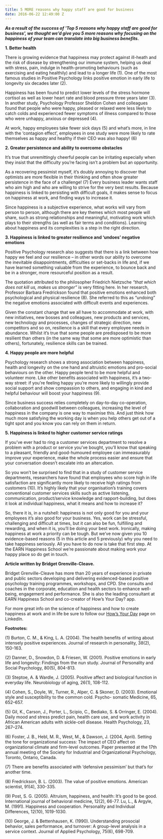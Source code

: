 ```yaml
---
title: 5 MORE reasons why happy staff are good for business
date: 2016-06-22 12:49:00 Z
---
```


***As a result of the success of 'Top 5 reasons why happy staff are good for business', we thought we’d give you 5 more reasons why focusing on the happiness of your team can translate into big business benefits.*** 

**1. Better health**

There is growing evidence that happiness may protect against ill-heath and the risk of disease by strengthening our immune system, helping us deal with stress, pain, indulge in health-promoting behaviours (such as exercising and eating healthily) and lead to a longer life (1).  One of the most famous studies in Positive Psychology links positive emotion in early life to longevity six decades later (2).  

Happiness has been found to predict lower levels of the stress hormone cortisol as well as lower heart rate and blood pressure three years later (3).  In another study, Psychology Professor Sheldon Cohen and colleagues found that people who were happy, pleased or relaxed were less likely to catch colds and experienced fewer symptoms of illness compared to those who were unhappy, anxious or depressed (4).  

At work, happy employees take fewer sick days (5)  and what’s more, in line with the ‘contagion effect’, employees in one study were more likely to rate themselves as happy and healthy if their CEO was also happy! (6)  

**2. Greater persistence and ability to overcome obstacles** 

It’s true that unremittingly cheerful people can be irritating especially when they insist that the difficulty you’re facing isn’t a problem but an opportunity. 

As a recovering pessimist myself, it’s doubly annoying to discover that optimists are more flexible in their thinking and often show greater persistence in the face of a challenge! (7)  Every business leader wants staff who aim high and who are willing to strive for the very best results. Because happiness is linked to persisting with difficult goals, it makes sense to focus on happiness at work, and finding ways to increase it. 

Since happiness is a subjective experience, what works will vary from person to person, although there are key themes which most people will share, such as strong relationships and meaningful, motivating work which plays to their strengths (as well as fair terms and conditions). Learning about happiness and its complexities is a step in the right direction.

**3. Happiness is linked to greater resilience and ‘undoes’ negative emotions**

Positive Psychology research also suggests that there is a link between how happy we feel and our resilience – in other words our ability to overcome the inevitable disappointments, difficulties or set-backs in life and, if we have learned something valuable from the experience, to bounce back and be in a stronger, more resourceful position as a result. 

The quotation attributed to the philosopher Friedrich Nietzsche *“that which does not kill us, makes us stronger”* is very fitting here. In her research, Professor Barbara Fredrickson found that positive emotions enhanced both psychological and physical resilience (8). She referred to this as  “undoing” the negative emotions associated with difficult events and experiences. 

Given the constant change that we all have to accommodate at work, with new initiatives, new bosses and colleagues, new products and services, new technology and processes, changes of strategic direction, new competitors and so on, resilience is a skill that every employee needs in abundance. Whilst it’s true that some people are predisposed to be more resilient than others (in the same way that some are more optimistic than others), fortunately, resilience skills can be trained. 

**4. Happy people are more helpful**

Psychology research shows a strong association between happiness, health and longevity on the one hand and altruistic emotions and pro-social behaviours on the other. Happy people tend to be more helpful and volunteer more. Like other benefits associated with happiness, it’s a two-way street: if you're feeling happy you’re more likely to willingly provide social support and show compassion to others, and engaging in kind and helpful behaviour will boost your happiness (9).

Since business success relies completely on day-to-day co-operation, collaboration and goodwill between colleagues, increasing the level of happiness in the company is one way to maximise this. And just think how much more satisfying the working day is when you help others get out of a tight spot and you know you can rely on them in return. 

**5. Happiness is linked to higher customer service ratings**

If you’ve ever had to ring a customer services department to resolve a problem with a product or service you’ve bought, you’ll know that speaking to a pleasant, friendly and good-humoured employee can immeasurably improve your experience, make the whole process easier and ensure that your conversation doesn’t escalate into an altercation. 

So you won’t be surprised to find that in a study of customer service departments, researchers have found that employees who score high in life satisfaction are significantly more likely to receive high ratings from customers (10).  It’s highly likely that your organisation’s training covers conventional customer services skills such as active listening, communication, product/service knowledge and rapport-building, but does it look at individual happiness, what it means and how to increase it? 

So, there it is, in a nutshell: happiness is not only good for you and your employees it’s also good for your business.  Yes, work can be stressful, challenging and difficult at times, but it can also be fun, fulfilling and rewarding, and when it is, you’ll be doing your best work. Ironically, making happiness at work a priority can be tough.  But we’ve now given you 10 evidence-based reasons (5 in this article and 5 previously) why you need to take happiness seriously.  All you have to do now is take that first step. At the EARN Happiness School we’re passionate about making work your happy place so do get in touch.

**Article written by Bridget Grenville-Cleave.** 

Bridget Grenville-Cleave has more than 20 years of experience in private and public sectors developing and delivering evidenced-based positive psychology training programmes, workshops, and CPD. She consults and coaches in the corporate, education and health sectors to enhance well-being, engagement and performance. She is also the leading consultant at EARN Happiness School and co-creator of How’s Your Day? app.

For more great info on the science of happiness and how to create happiness at work and in life be sure to follow our [How’s Your Day](https://www.linkedin.com/company/how%27s-your-day-?trk=biz-brand-tree-co-name) page on LinkedIn.

**Footnotes:**

(1) Burton, C. M., & King, L. A. (2004). The health benefits of writing about intensely positive experiences. Journal of research in personality, 38(2), 150-163.

(2) Danner, D., Snowdon, D. & Friesen, W. (2001). Positive emotions in early life and longevity: Findings from the nun study. Journal of Personality and Social Psychology, 80(5), 804-813.

(3) Steptoe, A. & Wardle, J. (2005). Positive affect and biological function in everyday life. Neurobiology of aging, 26(1), 108-112.

(4) Cohen, S., Doyle, W., Turner, R., Alper, C. & Skoner, D. (2003). Emotional style and susceptibility to the common cold. Psycho- somatic Medicine, 65, 652–657.

(5) Gil, K., Carson, J., Porter, L., Scipio, C., Bediako, S. & Orringer, E. (2004). Daily mood and stress predict pain, health care use, and work activity in African American adults with sickle-cell disease. Health Psychology, 23, 267–274.
 
(6) Foster, J. B., Hebl, M. R., West, M., & Dawson, J. (2004, April). Setting the tone for organizational success: The impact of CEO affect on organizational climate and firm-level outcomes. Paper presented at the 17th annual meeting of the Society for Industrial and Organizational Psychology, Toronto, Ontario, Canada. 

(7) There are benefits associated with ‘defensive pessimism’ but that’s for another time.

(8) Fredrickson, B. L. (2003). The value of positive emotions. American scientist, 91(4), 330-335.

(9) Post, S. G. (2005). Altruism, happiness, and health: It’s good to be good. International journal of behavioral medicine, 12(2), 66-77. Lu, L., & Argyle, M. (1991). Happiness and cooperation. Personality and Individual Differences, 12(10), 1019-1030.

(10) George, J. & Bettenhausen, K. (1990). Understanding prosocial behavior, sales performance, and turnover: A group-level analysis in a service context. Journal of Applied Psychology, 75(6), 698-709.